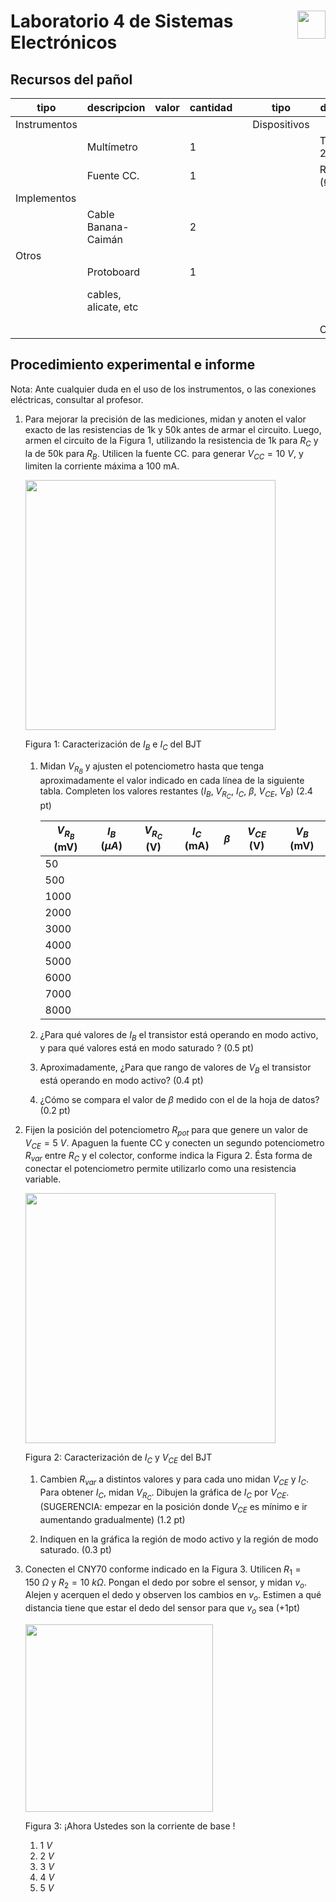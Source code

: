 # <img src="https://julianodb.github.io/SISTEMAS_ELECTRONICOS_PARA_INGENIERIA_BIOMEDICA/img/logo_fing.png?raw=true" align="right" height="45"> Laboratorio 4 de Sistemas Electrónicos

## Recursos del pañol

| tipo | descripcion | valor | cantidad | | tipo | descripcion | valor | cantidad |
| -- | -- | -- | -- | --| -- | -- | -- | -- |
| Instrumentos |  |  |  | | Dispositivos |  |  |  |
|  | Multímetro |  | 1 | |  | Transistor 2N3904 | | 1 |
|  | Fuente CC. |  | 1 | |  | Resistencias (Ω) |  |  |
| Implementos |  |  |  | |  |  | 150 | 1 |
|  | Cable Banana-Caimán |  | 2 | |  |  | 1k | 1 |
| Otros |  |  |  | |  | | 10k | 1 |
| | Protoboard |  | 1 | |  | |50k | 1 |
| | cables, alicate, etc |  | | |  | |Potenciometro 10k (de panel) | 2 |
| | |  | | |  | CNY70 | | 1 |

## Procedimiento experimental e informe

Nota: Ante cualquier duda en el uso de los instrumentos, o las conexiones eléctricas, consultar al profesor.

1. Para mejorar la precisión de las mediciones, midan y anoten el valor exacto de las resistencias de 1k y 50k antes de armar el circuito. Luego, armen el circuito de la Figura 1, utilizando la resistencia de 1k para $R_C$ y la de 50k para $R_B$. Utilicen la fuente CC. para generar $V_{CC} = 10\ V$, y limiten la corriente máxima a 100 mA.

    <img src="https://julianodb.github.io/electronic_circuits_diagrams/npn_characterization.png" width="400">

    Figura 1: Caracterización de $I_B$ e $I_C$ del BJT

    1. Midan $V_{R_B}$ y ajusten el potenciometro hasta que tenga aproximadamente el valor indicado en cada línea de la siguiente tabla. Completen los valores restantes ($I_B$, $V_{R_C}$, $I_C$, $\beta$, $V_{CE}$, $V_B$) (2.4 pt)

        | $V_{R_B}$ (mV) | $I_B$ ($\mu A$) | $V_{R_C}$ (V) | $I_C$ (mA) | $\beta$ | $V_{CE}$ (V) | $V_B$ (mV) |
        | -- | -- | -- | -- | -- | -- | -- |
        | 50 |  |  |  |  |  |  |
        | 500 |  |  |  |  |  |  |
        | 1000 |  |  |  |  |  |  |
        | 2000 |  |  |  |  |  |  |
        | 3000 |  |  |  |  |  |  |
        | 4000 |  |  |  |  |  |  |
        | 5000 |  |  |  |  |  |  |
        | 6000 |  |  |  |  |  |  |
        | 7000 |  |  |  |  |  |  |
        | 8000 |  |  |  |  |  |  |

    1. ¿Para qué valores de $I_B$ el transistor está operando en modo activo, y para qué valores está en modo saturado ? (0.5 pt)

    1. Aproximadamente, ¿Para que rango de valores de $V_B$ el transistor está operando en modo activo? (0.4 pt)

    1. ¿Cómo se compara el valor de $\beta$ medido con el de la hoja de datos? (0.2 pt)


1. Fijen la posición del potenciometro $R_{pot}$ para que genere un valor de $V_{CE} = 5\ V$. Apaguen la fuente CC y conecten un segundo potenciometro $R_{var}$ entre $R_C$ y el colector, conforme indica la Figura 2. Ésta forma de conectar el potenciometro permite utilizarlo como una resistencia variable.

   <img src="https://julianodb.github.io/electronic_circuits_diagrams/npn_characterization_vce.png" width="400">

   Figura 2: Caracterización de $I_C$ y $V_{CE}$ del BJT

   1. Cambien $R_{var}$ a distintos valores y para cada uno midan $V_{CE}$ y $I_C$. Para obtener $I_C$, midan $V_{R_C}$. Dibujen la gráfica de $I_C$ por $V_{CE}$. (SUGERENCIA: empezar en la posición donde $V_{CE}$ es mínimo e ir aumentando gradualmente) (1.2 pt)

   1. Indiquen en la gráfica la región de modo activo y la región de modo saturado. (0.3 pt)

1. Conecten el CNY70 conforme indicado en la Figura 3. Utilicen $R_1=150\ \Omega$ y $R_2= 10\ k\Omega$. Pongan el dedo por sobre el sensor, y midan $v_o$. Alejen y acerquen el dedo y observen los cambios en $v_o$. Estimen a qué distancia tiene que estar el dedo del sensor para que $v_o$ sea (+1pt)

   <img src="https://julianodb.github.io/electronic_circuits_diagrams/cny70_circuit.png" width="300">

   Figura 3: ¡Ahora Ustedes son la corriente de base !

   1. $1\ V$
   1. $2\ V$
   1. $3\ V$
   1. $4\ V$
   1. $5\ V$
